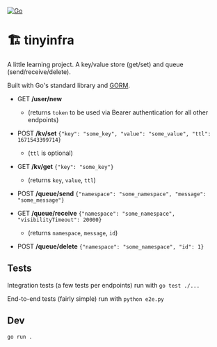 [![Go](https://github.com/healeycodes/tinyinfra/actions/workflows/go.yml/badge.svg)](https://github.com/healeycodes/tinyinfra/actions/workflows/go.yml)

# 🏗 tinyinfra

A little learning project. A key/value store (get/set) and queue (send/receive/delete).

Built with Go's standard library and [GORM](https://gorm.io/).

- GET **/user/new**
  - (returns `token` to be used via Bearer authentication for all other endpoints)
  
- POST **/kv/set** `{"key": "some_key", "value": "some_value", "ttl": 1671543399714}`
  - (`ttl` is optional)
- GET **/kv/get** `{"key": "some_key"}`
  - (returns `key`, `value`, `ttl`)
  
- POST **/queue/send** `{"namespace": "some_namespace", "message": "some_message"}`
- GET **/queue/receive** `{"namespace": "some_namespace", "visibilityTimeout": 20000}`
  - (returns `namespace`, `message`, `id`)
- POST **/queue/delete** `{"namespace": "some_namespace", "id": 1}`

## Tests

Integration tests (a few tests per endpoints) run with `go test ./...`

End-to-end tests (fairly simple) run with `python e2e.py`

## Dev

`go run .`
